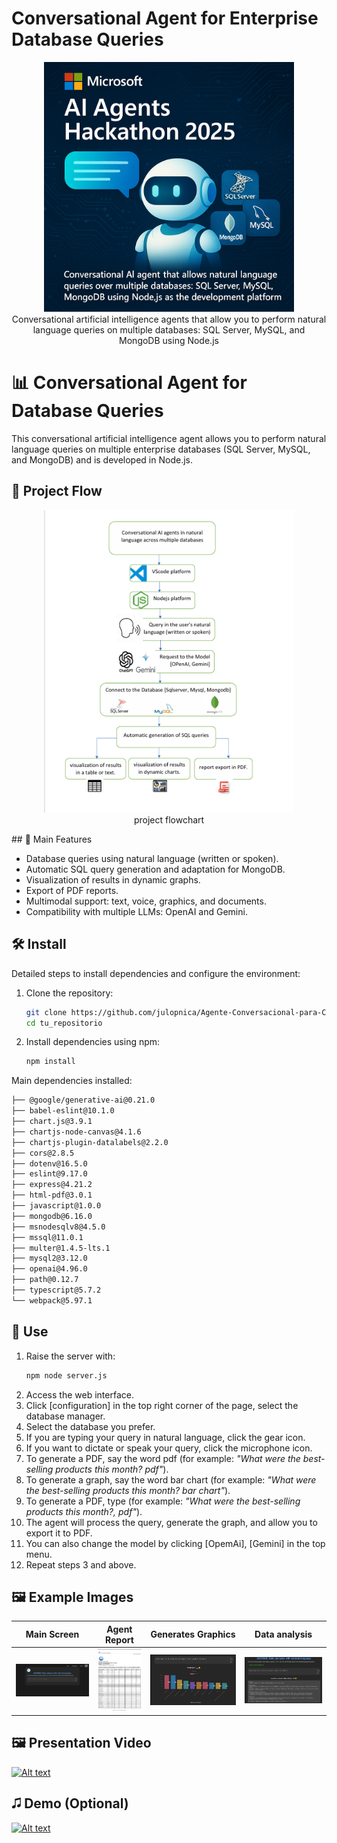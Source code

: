 # Conversational Agent for Enterprise Database Queries
<p align="center">
  <img src="/public/img/Portada_Hackaton_2025.jpg" width="400"/>
  <br>Conversational artificial intelligence agents that allow you to perform natural language queries on multiple databases: SQL Server, MySQL, and MongoDB using Node.js
</p>

# 📊 Conversational Agent for Database Queries

This conversational artificial intelligence agent allows you to perform natural language queries on multiple enterprise databases (SQL Server, MySQL, and MongoDB) and is developed in Node.js.
## 🚀 Project Flow
<p align="center">
  <img src="/public/img/Flujo_Proyecto.png" alt="Pantalla Principal" width="400"/>
  <br>project flowchart 
</p>
## 🚀 Main Features

- Database queries using natural language (written or spoken).
- Automatic SQL query generation and adaptation for MongoDB.
- Visualization of results in dynamic graphs.
- Export of PDF reports.
- Multimodal support: text, voice, graphics, and documents.
- Compatibility with multiple LLMs: OpenAI and Gemini.

## 🛠️ Install

Detailed steps to install dependencies and configure the environment:

1. Clone the repository:

   ```bash
   git clone https://github.com/julopnica/Agente-Conversacional-para-Consultas-de-Bases-de-Datos-Empresariales.git
   cd tu_repositorio
   ```

2. Install dependencies using npm:

   ```bash
   npm install
   ```

Main dependencies installed:

```bash
├── @google/generative-ai@0.21.0
├── babel-eslint@10.1.0
├── chart.js@3.9.1
├── chartjs-node-canvas@4.1.6
├── chartjs-plugin-datalabels@2.2.0
├── cors@2.8.5
├── dotenv@16.5.0
├── eslint@9.17.0
├── express@4.21.2
├── html-pdf@3.0.1
├── javascript@1.0.0
├── mongodb@6.16.0
├── msnodesqlv8@4.5.0
├── mssql@11.0.1
├── multer@1.4.5-lts.1
├── mysql2@3.12.0
├── openai@4.96.0
├── path@0.12.7
├── typescript@5.7.2
└── webpack@5.97.1
```

## 🧹 Use

1. Raise the server with:
   ```bash
   npm node server.js
   ```
2. Access the web interface.
3. Click [configuration] in the top right corner of the page, select the database manager.
4. Select the database you prefer.
5. If you are typing your query in natural language, click the gear icon.
6. If you want to dictate or speak your query, click the microphone icon.
7. To generate a PDF, say the word pdf (for example: *"What were the best-selling products this month? pdf"*).
8. To generate a graph, say the word bar chart (for example: *"What were the best-selling products this month? bar chart"*).
9. To generate a PDF, type (for example: *"What were the best-selling products this month?, pdf"*).
10. The agent will process the query, generate the graph, and allow you to export it to PDF.
11. You can also change the model by clicking [OpemAi], [Gemini] in the top menu.
12. Repeat steps 3 and above.

## 🖼️ Example Images


| Main Screen | Agent Report | Generates Graphics | Data analysis |
|:------------------:|:-------------------------:|:--------------------:|:-----------------:|
| ![Main Screen](/public/img/Pantalla_Principal.png) | ![Agent Report](/public/img/informe.png) | ![ Generates Graphics](/public/img/grafico.png) | ![Data analysis](/public/img/analisis.png) |
## 🖼️ Presentation Video
[](https://www.youtube.com/watch?v=Jy_EqMabO_A)
[![Alt text](https://img.youtube.com/vi/Jy_EqMabO_A/0.jpg)](https://www.youtube.com/watch?v=Jy_EqMabO_A)

## 🎜️ Demo (Optional)

[](https://www.youtube.com/watch?v=Jy_EqMabO_A)
[![Alt text](https://img.youtube.com/vi/Jy_EqMabO_A/0.jpg)](https://www.youtube.com/watch?v=Jy_EqMabO_A)
